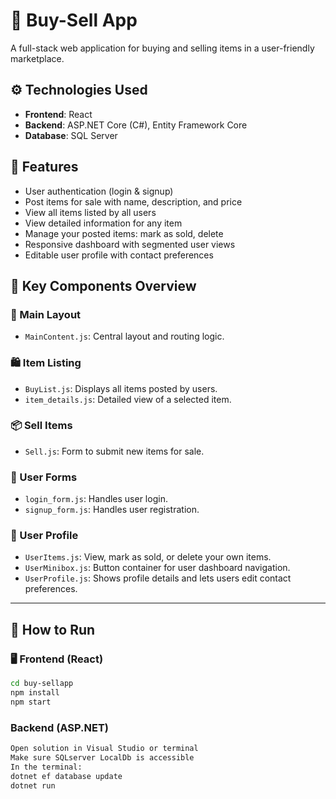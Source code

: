 # 🛒 Buy-Sell App

A full-stack web application for buying and selling items in a user-friendly marketplace.

## ⚙️ Technologies Used
- **Frontend**: React
- **Backend**: ASP.NET Core (C#), Entity Framework Core
- **Database**: SQL Server

## 🚀 Features
- User authentication (login & signup)
- Post items for sale with name, description, and price
- View all items listed by all users
- View detailed information for any item
- Manage your posted items: mark as sold, delete
- Responsive dashboard with segmented user views
- Editable user profile with contact preferences

## 📁 Key Components Overview

### 🧩 Main Layout
- `MainContent.js`: Central layout and routing logic.

### 🛍️ Item Listing
- `BuyList.js`: Displays all items posted by users.
- `item_details.js`: Detailed view of a selected item.

### 📦 Sell Items
- `Sell.js`: Form to submit new items for sale.

### 👤 User Forms
- `login_form.js`: Handles user login.
- `signup_form.js`: Handles user registration.

### 🧾 User Profile
- `UserItems.js`: View, mark as sold, or delete your own items.
- `UserMinibox.js`: Button container for user dashboard navigation.
- `UserProfile.js`: Shows profile details and lets users edit contact preferences.

---

## 🧪 How to Run

### 🖥️ Frontend (React)
 ```bash
cd buy-sellapp
npm install
npm start
```
### Backend (ASP.NET)
```bash
Open solution in Visual Studio or terminal
Make sure SQLserver LocalDb is accessible
In the terminal: 
dotnet ef database update
dotnet run


